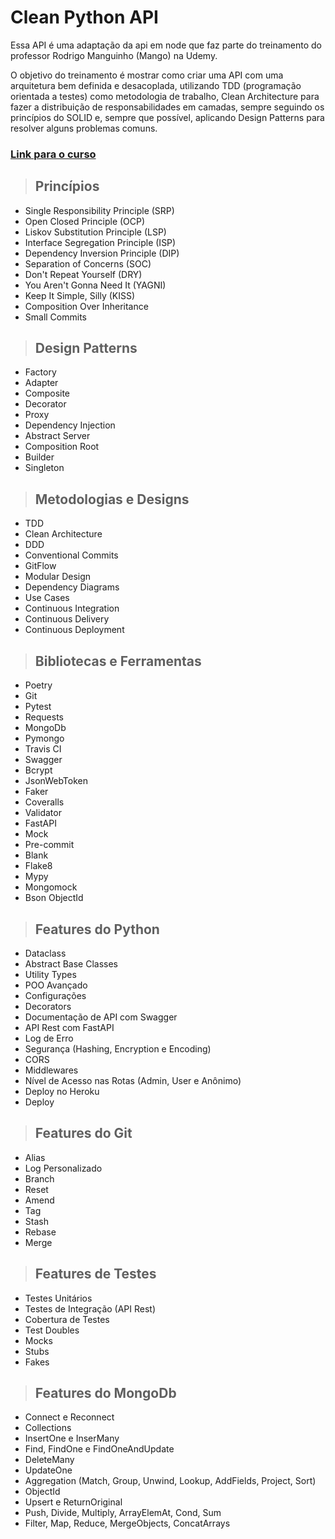 # **Clean Python API**

Essa API é uma adaptação da api em node que faz parte do treinamento do professor Rodrigo Manguinho (Mango) na Udemy.

O objetivo do treinamento é mostrar como criar uma API com uma arquitetura bem definida e desacoplada, utilizando TDD (programação orientada a testes) como metodologia de trabalho, Clean Architecture para fazer a distribuição de responsabilidades em camadas, sempre seguindo os princípios do SOLID e, sempre que possível, aplicando Design Patterns para resolver alguns problemas comuns.

### [**Link para o curso**](https://www.udemy.com/course/tdd-com-mango/?referralCode=B53CE5CA2B9AFA5A6FA1)

> ## Princípios

- Single Responsibility Principle (SRP)
- Open Closed Principle (OCP)
- Liskov Substitution Principle (LSP)
- Interface Segregation Principle (ISP)
- Dependency Inversion Principle (DIP)
- Separation of Concerns (SOC)
- Don't Repeat Yourself (DRY)
- You Aren't Gonna Need It (YAGNI)
- Keep It Simple, Silly (KISS)
- Composition Over Inheritance
- Small Commits

> ## Design Patterns

- Factory
- Adapter
- Composite
- Decorator
- Proxy
- Dependency Injection
- Abstract Server
- Composition Root
- Builder
- Singleton

> ## Metodologias e Designs

- TDD
- Clean Architecture
- DDD
- Conventional Commits
- GitFlow
- Modular Design
- Dependency Diagrams
- Use Cases
- Continuous Integration
- Continuous Delivery
- Continuous Deployment

> ## Bibliotecas e Ferramentas

- Poetry
- Git
- Pytest
- Requests
- MongoDb
- Pymongo
- Travis CI
- Swagger
- Bcrypt
- JsonWebToken
- Faker
- Coveralls
- Validator
- FastAPI
- Mock
- Pre-commit
- Blank
- Flake8
- Mypy
- Mongomock
- Bson ObjectId

> ## Features do Python

- Dataclass
- Abstract Base Classes
- Utility Types
- POO Avançado
- Configurações
- Decorators
- Documentação de API com Swagger
- API Rest com FastAPI
- Log de Erro
- Segurança (Hashing, Encryption e Encoding)
- CORS
- Middlewares
- Nível de Acesso nas Rotas (Admin, User e Anônimo)
- Deploy no Heroku
- Deploy

> ## Features do Git

- Alias
- Log Personalizado
- Branch
- Reset
- Amend
- Tag
- Stash
- Rebase
- Merge

> ## Features de Testes

- Testes Unitários
- Testes de Integração (API Rest)
- Cobertura de Testes
- Test Doubles
- Mocks
- Stubs
- Fakes

> ## Features do MongoDb

- Connect e Reconnect
- Collections
- InsertOne e InserMany
- Find, FindOne e FindOneAndUpdate
- DeleteMany
- UpdateOne
- Aggregation (Match, Group, Unwind, Lookup, AddFields, Project, Sort)
- ObjectId
- Upsert e ReturnOriginal
- Push, Divide, Multiply, ArrayElemAt, Cond, Sum
- Filter, Map, Reduce, MergeObjects, ConcatArrays
